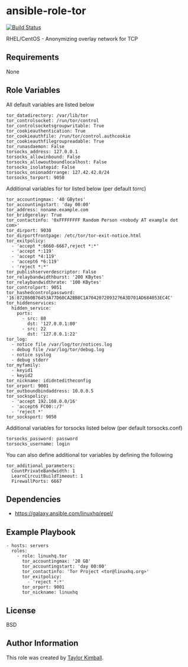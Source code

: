 # ansible-role-tor

[![Build Status](https://travis-ci.org/linuxhq/ansible-role-tor.svg?branch=master)](https://travis-ci.org/linuxhq/ansible-role-tor)

RHEL/CentOS -  Anonymizing overlay network for TCP

## Requirements

None

## Role Variables

All default variables are listed below

    tor_datadirectory: /var/lib/tor
    tor_controlsocket: /run/tor/control
    tor_controlsocketsgroupwritable: True
    tor_cookieauthentication: True
    tor_cookieauthfile: /run/tor/control.authcookie
    tor_cookieauthfilegroupreadable: True
    tor_runasdaemon: False
    torsocks_address: 127.0.0.1
    torsocks_allowinbound: False
    torsocks_allowoutboundlocalhost: False
    torsocks_isolatepid: False
    torsocks_onionaddrrange: 127.42.42.0/24
    torsocks_torport: 9050

Additional variables for tor listed below (per default torrc)

    tor_accountingmax: '40 GBytes'
    tor_accountingstart: 'day 00:00'
    tor_address: noname.example.com
    tor_bridgerelay: True
    tor_contactinfo: '0xFFFFFFFF Random Person <nobody AT example dot com>'
    tor_dirport: 9030
    tor_dirportfrontpage: /etc/tor/tor-exit-notice.html
    tor_exitpolicy:
      - 'accept *:6660-6667,reject *:*'
      - 'accept *:119'
      - 'accept *4:119'
      - 'accept6 *6:119'
      - 'reject *:*' 
    tor_publishserverdescriptor: False
    tor_relaybandwidthburst: '200 KBytes'
    tor_relaybandwidthrate: '100 KBytes'
    tor_controlport: 9051
    tor_hashedcontrolpassword: '16:872860B76453A77D60CA2BB8C1A7042072093276A3D701AD684053EC4C'
    tor_hiddenservices:
      hidden_service:
        ports:
          - src: 80
            dst: '127.0.0.1:80'
          - src: 22
            dst: '127.0.0.1:22'
    tor_log:
      - notice file /var/log/tor/notices.log
      - debug file /var/log/tor/debug.log
      - notice syslog
      - debug stderr
    tor_myfamily:
      - keyid1
      - keyid2
    tor_nickname: ididnteditheconfig
    tor_orport: 9001
    tor_outboundbindaddress: 10.0.0.5
    tor_sockspolicy:
      - 'accept 192.168.0.0/16'
      - 'accept6 FC00::/7'
      - 'reject *'
    tor_socksport: 9050

Additional variables for torsocks listed below (per default torsocks.conf)

    torsocks_password: password
    torsocks_username: login

You can also define additional tor variables by defining the following

    tor_additional_parameters:
      CountPrivateBandwidth: 1
      LearnCircuitBuildTimeout: 1
      FirewallPorts: 6667

## Dependencies

 * https://galaxy.ansible.com/linuxhq/epel/
 
## Example Playbook

    - hosts: servers
      roles:
        - role: linuxhq.tor
          tor_accountingmax: '20 GB'
          tor_accountingstart: 'day 00:00'
          tor_contactinfo: 'Tor Project <tor@linuxhq.org>'
          tor_exitpolicy:
            - 'reject *:*'
          tor_orport: 9001
          tor_nickname: linuxhq
    
## License

BSD

## Author Information

This role was created by [Taylor Kimball](http://www.linuxhq.org).
